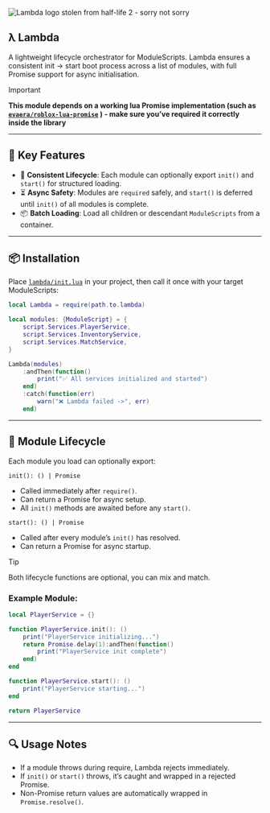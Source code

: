 ![Lambda logo stolen from half-life 2 - sorry not sorry](https://images-wixmp-ed30a86b8c4ca887773594c2.wixmp.com/f/9637b521-3a6a-4454-9dd0-618c21eab620/dbyq9rd-8d256ee4-a4f7-4731-acb8-3b0f78cafbd8.png/v1/fill/w_1024,h_576,q_80,strp/half_life_lambda_by_dragonshadesx_dbyq9rd-fullview.jpg?token=eyJ0eXAiOiJKV1QiLCJhbGciOiJIUzI1NiJ9.eyJzdWIiOiJ1cm46YXBwOjdlMGQxODg5ODIyNjQzNzNhNWYwZDQxNWVhMGQyNmUwIiwiaXNzIjoidXJuOmFwcDo3ZTBkMTg4OTgyMjY0MzczYTVmMGQ0MTVlYTBkMjZlMCIsIm9iaiI6W1t7ImhlaWdodCI6Ijw9NTc2IiwicGF0aCI6IlwvZlwvOTYzN2I1MjEtM2E2YS00NDU0LTlkZDAtNjE4YzIxZWFiNjIwXC9kYnlxOXJkLThkMjU2ZWU0LWE0ZjctNDczMS1hY2I4LTNiMGY3OGNhZmJkOC5wbmciLCJ3aWR0aCI6Ijw9MTAyNCJ9XV0sImF1ZCI6WyJ1cm46c2VydmljZTppbWFnZS5vcGVyYXRpb25zIl19.TWGY4OxLGqkSEEyX-pe5jtvnWte27BPQFQLB6bfom58)

## **λ Lambda**
A lightweight lifecycle orchestrator for ModuleScripts. Lambda ensures a consistent init → start boot process across a list of modules, with full Promise support for async initialisation.

> [!IMPORTANT]
> **This module depends on a working lua Promise implementation (such as [`evaera/roblox-lua-promise`](https://github.com/evaera/roblox-lua-promise) ) - make sure you’ve required it correctly inside the library**


---

## 🚀 Key Features

- 🔁 **Consistent Lifecycle**: Each module can optionally export `init()` and `start()` for structured loading.
- ⏳ **Async Safety**: Modules are `required` safely, and `start()` is deferred until `init()` of all modules is complete.
- 📦 **Batch Loading**: Load all children or descendant `ModuleScripts` from a container.

---

## 📦 Installation
Place [`lambda/init.lua`](lib/init.lua) in your project, then call it once with your target ModuleScripts:

```lua
local Lambda = require(path.to.lambda)

local modules: {ModuleScript} = {
    script.Services.PlayerService,
    script.Services.InventoryService,
    script.Services.MatchService,
}

Lambda(modules)
    :andThen(function()
        print("✅ All services initialized and started")
    end)
    :catch(function(err)
        warn("❌ Lambda failed ->", err)
    end)
```

---

## 📜 Module Lifecycle

Each module you load can optionally export:

`init(): () | Promise`
- Called immediately after `require()`.
- Can return a Promise for async setup.
- All `init()` methods are awaited before any `start()`.

`start(): () | Promise`
- Called after every module’s `init()` has resolved.
- Can return a Promise for async startup.

> [!TIP]
> Both lifecycle functions are optional, you can mix and match.

### Example Module:

```lua
local PlayerService = {}

function PlayerService.init(): ()
    print("PlayerService initializing...")
    return Promise.delay(1):andThen(function()
        print("PlayerService init complete")
    end)
end

function PlayerService.start(): ()
    print("PlayerService starting...")
end

return PlayerService
```

---

## 🔍 Usage Notes
- If a module throws during require, Lambda rejects immediately.
- If `init()` or `start()` throws, it’s caught and wrapped in a rejected Promise.
- Non-Promise return values are automatically wrapped in `Promise.resolve()`.
